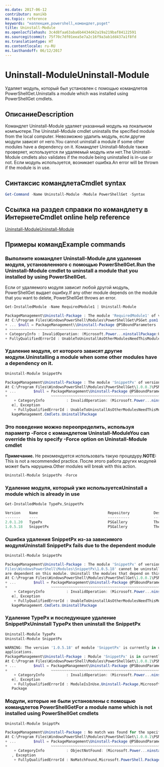 ```yaml
---
ms.date: 2017-06-12
contributor: manikb
ms.topic: reference
keywords: "коллекция,powershell,командлет,psget"
title: Uninstall-Module
ms.openlocfilehash: 3c4d8faa63aba6b4434d42a19a219baf84122591
ms.sourcegitcommit: 75f70c7df01eea5e7a2c16f9a3ab1dd437a1f8fd
ms.translationtype: HT
ms.contentlocale: ru-RU
ms.lasthandoff: 06/12/2017
---
```

# <a name="uninstall-module"></a><span data-ttu-id="b0a0c-103">Uninstall-Module</span><span class="sxs-lookup"><span data-stu-id="b0a0c-103">Uninstall-Module</span></span>

<span data-ttu-id="b0a0c-104">Удаляет модуль, который был установлен с помощью командлетов PowerShellGet.</span><span class="sxs-lookup"><span data-stu-id="b0a0c-104">Uninstalls a module which was installed using PowerShellGet cmdlets.</span></span>

## <a name="description"></a><span data-ttu-id="b0a0c-105">Описание</span><span class="sxs-lookup"><span data-stu-id="b0a0c-105">Description</span></span>

<span data-ttu-id="b0a0c-106">Командлет Uninstall-Module удаляет указанный модуль на локальном компьютере.</span><span class="sxs-lookup"><span data-stu-id="b0a0c-106">The Uninstall-Module cmdlet uninstalls the specified module from the local computer.</span></span> <span data-ttu-id="b0a0c-107">Невозможно удалить модуль, если другие модули зависят от него.</span><span class="sxs-lookup"><span data-stu-id="b0a0c-107">You cannot uninstall a module if some other modules have a dependency on it.</span></span>
<span data-ttu-id="b0a0c-108">Командлет Uninstall-Module также проверяет, используется ли удаляемый модуль или нет.</span><span class="sxs-lookup"><span data-stu-id="b0a0c-108">The Uninstall-Module cmdlets also validates if the module being uninstalled is in-use or not.</span></span> <span data-ttu-id="b0a0c-109">Если модуль используется, возникает ошибка.</span><span class="sxs-lookup"><span data-stu-id="b0a0c-109">An error will be thrown if the module is in use.</span></span>

## <a name="cmdlet-syntax"></a><span data-ttu-id="b0a0c-110">Синтаксис командлета</span><span class="sxs-lookup"><span data-stu-id="b0a0c-110">Cmdlet syntax</span></span>
```powershell
Get-Command -Name Uninstall-Module -Module PowerShellGet -Syntax
```

## <a name="cmdlet-online-help-reference"></a><span data-ttu-id="b0a0c-111">Ссылка на раздел справки по командлету в Интернете</span><span class="sxs-lookup"><span data-stu-id="b0a0c-111">Cmdlet online help reference</span></span>

[<span data-ttu-id="b0a0c-112">Uninstall-Module</span><span class="sxs-lookup"><span data-stu-id="b0a0c-112">Uninstall-Module</span></span>](http://go.microsoft.com/fwlink/?LinkId=526864)


## <a name="example-commands"></a><span data-ttu-id="b0a0c-113">Примеры команд</span><span class="sxs-lookup"><span data-stu-id="b0a0c-113">Example commands</span></span>

###  <a name="run-the-uninstall-module-cmdlet-to-uninstall-a-module-that-you-installed-by-using-powershellget"></a><span data-ttu-id="b0a0c-114">Выполните командлет Uninstall-Module для удаления модуля, установленного с помощью PowerShellGet.</span><span class="sxs-lookup"><span data-stu-id="b0a0c-114">Run the Uninstall-Module cmdlet to uninstall a module that you installed by using PowerShellGet.</span></span>
<span data-ttu-id="b0a0c-115">Если от удаляемого модуля зависит любой другой модуль, PowerShellGet выдает ошибку.</span><span class="sxs-lookup"><span data-stu-id="b0a0c-115">If any other module depends on the module that you want to delete, PowerShellGet throws an error.</span></span>
```powershell
Get-InstalledModule -Name RequiredModule1 | Uninstall-Module

PackageManagement\Uninstall-Package : The module 'RequiredModule1' of version '2.5' in module base folder 'C:\Program Files\WindowsPowerShell\Modules\RequiredModule1\2.5' cannot be uninstalled, because one or more other modules 'ModuleWithDependencies2' are dependent on this module. Uninstall the modules that depend on this module before uninstalling module 'RequiredModule1'.
At C:\Program Files\WindowsPowerShell\Modules\PowerShellGet\PSGet.psm1:1303 char:25
+ ... $null = PackageManagement\\Uninstall-Package @PSBoundParameters
+ ~~~~~~~~~~~~~~~~~~~~~~~~~~~~~~~~~~~~~~~~~~~~~~~~~~~~~~
+ CategoryInfo : InvalidOperation: (Microsoft.Power...ninstallPackage:UninstallPackage) [Uninstall-Package], Exception
+ FullyQualifiedErrorId : UnableToUninstallAsOtherModulesNeedThisModule,Uninstall-Package,Microsoft.PowerShell.PackageManagement.Cmdlets.UninstallPackage
```

### <a name="uninstalling-a-module-when-some-other-modules-have-a-dependency-on-it"></a><span data-ttu-id="b0a0c-116">Удаление модуля, от которого зависят другие модули.</span><span class="sxs-lookup"><span data-stu-id="b0a0c-116">Uninstalling a module when some other modules have a dependency on it.</span></span>

```powershell
Uninstall-Module SnippetPx

PackageManagement\Uninstall-Package : The module 'SnippetPx' of version '1.0.5.18' in module base folder 'C:\ProgramFiles\WindowsPowerShell\Modules\SnippetPx\1.0.5.18' cannot be uninstalled, because one or more other modules 'TypePx' are dependent on this module. Uninstall the modules that depend on this module before uninstalling module 'SnippetPx'.
At C:\Program Files\WindowsPowerShell\Modules\PowerShellGet\1.0.0.3\PSModule.psm1:1803 char:21
+ ...        $null = PackageManagement\Uninstall-Package @PSBoundParameters
+                    ~~~~~~~~~~~~~~~~~~~~~~~~~~~~~~~~~~~~~~~~~~~~~~~~~~~~~~
    + CategoryInfo          : InvalidOperation: (Microsoft.Power...ninstallPackage:UninstallPackage) [Uninstall-Packag
   e], Exception
    + FullyQualifiedErrorId : UnableToUninstallAsOtherModulesNeedThisModule,Uninstall-Package,Microsoft.PowerShell.Pac
   kageManagement.Cmdlets.UninstallPackage
```

### <a name="you-can-override-this-by-specify--force-option-on-uninstall-module-cmdlet"></a><span data-ttu-id="b0a0c-117">Это поведение можно переопределить, используя параметр -Force с командлетом Uninstall-Module</span><span class="sxs-lookup"><span data-stu-id="b0a0c-117">You can override this by specify -Force option on Uninstall-Module cmdlet</span></span>
<span data-ttu-id="b0a0c-118">**Примечание.** Не рекомендуется использовать такую процедуру.</span><span class="sxs-lookup"><span data-stu-id="b0a0c-118">**NOTE:** This is not a recommended practice.</span></span> <span data-ttu-id="b0a0c-119">После этого работа других модулей может быть нарушена.</span><span class="sxs-lookup"><span data-stu-id="b0a0c-119">Other modules will break with this action.</span></span>

```powershell
Uninstall-Module SnippetPx -Force
```

### <a name="uninstall-a-module-which-is-already-in-use"></a><span data-ttu-id="b0a0c-120">Удаление модуля, который уже используется</span><span class="sxs-lookup"><span data-stu-id="b0a0c-120">Uninstall a module which is already in use</span></span>

```powershell
Get-InstalledModule TypePx,SnippetPx

Version    Name                                Repository           Description
-------    ----                                ----------           -----------
2.0.1.20   TypePx                              PSGallery            The TypePx module adds properties and methods to...
1.0.5.18   SnippetPx                           PSGallery            The SnippetPx module enhances the snippet experi...
```

### <a name="uninstall-snippetpx-fails-due-to-the-dependent-module"></a><span data-ttu-id="b0a0c-121">Ошибка удаления SnippetPx из-за зависимого модуля</span><span class="sxs-lookup"><span data-stu-id="b0a0c-121">Uninstall SnippetPx fails due to the dependent module</span></span>

```powershell
Uninstall-Module SnippetPx

PackageManagement\Uninstall-Package : The module 'SnippetPx' of version '1.0.5.18' in module base folder 'C:\Program
Files\WindowsPowerShell\Modules\SnippetPx\1.0.5.18' cannot be uninstalled, because one or more other modules 'TypePx'
are dependent on this module. Uninstall the modules that depend on this module before uninstalling module 'SnippetPx'.
At C:\Program Files\WindowsPowerShell\Modules\PowerShellGet\1.0.0.1\PSModule.psm1:1914 char:21
+ ...        $null = PackageManagement\Uninstall-Package @PSBoundParameters
+                    ~~~~~~~~~~~~~~~~~~~~~~~~~~~~~~~~~~~~~~~~~~~~~~~~~~~~~~
    + CategoryInfo          : InvalidOperation: (Microsoft.Power...ninstallPackage:UninstallPackage) [Uninstall-Packag
   e], Exception
    + FullyQualifiedErrorId : UnableToUninstallAsOtherModulesNeedThisModule,Uninstall-Package,Microsoft.PowerShell.Pac
   kageManagement.Cmdlets.UninstallPackage
```

### <a name="uninstall-typepx-then-uninstall-the-snippetpx"></a><span data-ttu-id="b0a0c-122">Удаление TypePx и последующее удаление SnippetPx</span><span class="sxs-lookup"><span data-stu-id="b0a0c-122">Uninstall TypePx then uninstall the SnippetPx</span></span>

```powershell
Uninstall-Module TypePx
Uninstall-Module SnippetPx

WARNING: The version '1.0.5.18' of module 'SnippetPx' is currently in use. Retry the operation after closing the
applications.
PackageManagement\Uninstall-Package : Module 'SnippetPx' is in currently in use.
At C:\Program Files\WindowsPowerShell\Modules\PowerShellGet\1.0.0.1\PSModule.psm1:1914 char:21
+ ...        $null = PackageManagement\Uninstall-Package @PSBoundParameters
+                    ~~~~~~~~~~~~~~~~~~~~~~~~~~~~~~~~~~~~~~~~~~~~~~~~~~~~~~
    + CategoryInfo          : InvalidOperation: (Microsoft.Power...ninstallPackage:UninstallPackage) [Uninstall-Packag
   e], Exception
    + FullyQualifiedErrorId : ModuleIsInUse,Uninstall-Package,Microsoft.PowerShell.PackageManagement.Cmdlets.Uninstall
   Package
```


### <a name="for-a-module-name-which-is-not-installed-using-powershellget-cmdlets"></a><span data-ttu-id="b0a0c-123">Модули, которые не были установлены с помощью командлетов PowerShellGet</span><span class="sxs-lookup"><span data-stu-id="b0a0c-123">For a module name which is not installed using PowerShellGet cmdlets</span></span>

```powershell
Uninstall-Module SnipptPx

PackageManagement\Uninstall-Package : No match was found for the specified search criteria and module names 'SnipptPx'.
At C:\Program Files\WindowsPowerShell\Modules\PowerShellGet\1.0.0.1\PSModule.psm1:1914 char:21
+ ...        $null = PackageManagement\Uninstall-Package @PSBoundParameters
+                    ~~~~~~~~~~~~~~~~~~~~~~~~~~~~~~~~~~~~~~~~~~~~~~~~~~~~~~
    + CategoryInfo          : ObjectNotFound: (Microsoft.Power...ninstallPackage:UninstallPackage) [Uninstall-Package]
   , Exception
    + FullyQualifiedErrorId : NoMatchFound,Microsoft.PowerShell.PackageManagement.Cmdlets.UninstallPackage
```


